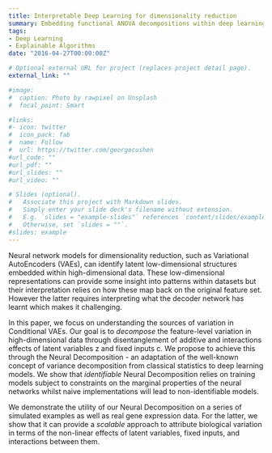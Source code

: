```yaml
---
title: Interpretable Deep Learning for dimensionality reduction
summary: Embedding functional ANOVA decompositions within deep learning frameworks.
tags:
- Deep Learning
- Explainable Algorithms
date: "2016-04-27T00:00:00Z"

# Optional external URL for project (replaces project detail page).
external_link: ""

#image:
#  caption: Photo by rawpixel on Unsplash
#  focal_point: Smart

#links:
#- icon: twitter
#  icon_pack: fab
#  name: Follow
#  url: https://twitter.com/georgecushen
#url_code: ""
#url_pdf: ""
#url_slides: ""
#url_video: ""

# Slides (optional).
#   Associate this project with Markdown slides.
#   Simply enter your slide deck's filename without extension.
#   E.g. `slides = "example-slides"` references `content/slides/example-slides.md`.
#   Otherwise, set `slides = ""`.
#slides: example
---
```


Neural network models for dimensionality reduction, such as Variational AutoEncoders (VAEs), can identify latent low-dimensional structures embedded within high-dimensional data. These low-dimensional representations can provide some insight into patterns within datasets but their interpretation relies on how these map back on the original feature set. However the latter requires interpreting what the decoder network has learnt which makes it challenging. 

In this paper, we focus on understanding the sources of variation in Conditional VAEs. Our goal is to *decompose* the feature-level variation in high-dimensional data through disentanglement of additive and interactions effects of latent variables z and fixed inputs c. We propose to achieve this through the Neural Decomposition - an adaptation of the well-known concept of variance decomposition from classical statistics to deep learning models. We show that *identifiable* Neural Decomposition relies on training models subject to constraints on the marginal properties of the neural networks whilst naive implementations will lead to non-identifiable models.

We demonstrate the utility of our Neural Decomposition on a series of simulated examples as well as real gene expression data. For the latter, we show that it can provide a *scalable* approach to attribute biological variation in terms of the non-linear effects of latent variables, fixed inputs, and interactions between them. 


